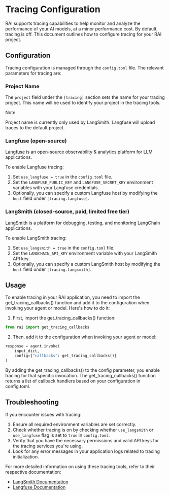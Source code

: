 # Tracing Configuration

RAI supports tracing capabilities to help monitor and analyze the performance of your AI models, at a minor performance cost. By default, tracing is off. This document outlines how to configure tracing for your RAI project.

## Configuration

Tracing configuration is managed through the `config.toml` file. The relevant parameters for tracing are:

### Project Name

The `project` field under the `[tracing]` section sets the name for your tracing project. This name will be used to identify your project in the tracing tools.

> [!NOTE]  
> Project name is currently only used by LangSmith. Langfuse will upload traces to the default project.

### Langfuse (open-source)

[Langfuse](https://langfuse.com/) is an open-source observability & analytics platform for LLM applications.

To enable Langfuse tracing:

1. Set `use_langfuse = true` in the `config.toml` file.
2. Set the `LANGFUSE_PUBLIC_KEY` and `LANGFUSE_SECRET_KEY` environment variables with your Langfuse credentials.
3. Optionally, you can specify a custom Langfuse host by modifying the `host` field under `[tracing.langfuse]`.

### LangSmith (closed-source, paid, limited free tier)

[LangSmith](https://www.langchain.com/langsmith) is a platform for debugging, testing, and monitoring LangChain applications.

To enable LangSmith tracing:

1. Set `use_langsmith = true` in the `config.toml` file.
2. Set the `LANGCHAIN_API_KEY` environment variable with your LangSmith API key.
3. Optionally, you can specify a custom LangSmith host by modifying the `host` field under `[tracing.langsmith]`.

## Usage

To enable tracing in your RAI application, you need to import the get_tracing_callbacks() function and add it to the configuration when invoking your agent or model. Here's how to do it:

1. First, import the get_tracing_callbacks() function:

```python
from rai import get_tracing_callbacks
```

2. Then, add it to the configuration when invoking your agent or model:

```python
response = agent.invoke(
    input_dict,
    config={"callbacks": get_tracing_callbacks()}
)
```

By adding the get_tracing_callbacks() to the config parameter, you enable tracing for that specific invocation. The get_tracing_callbacks() function returns a list of callback handlers based on your configuration in config.toml.

## Troubleshooting

If you encounter issues with tracing:

1. Ensure all required environment variables are set correctly.
2. Check whether tracing is on by checking whether `use_langsmith` or `use_langfuse` flag is set to `true` in `config.toml`.
3. Verify that you have the necessary permissions and valid API keys for the tracing services you're using.
4. Look for any error messages in your application logs related to tracing initialization.

For more detailed information on using these tracing tools, refer to their respective documentation:

- [LangSmith Documentation](https://docs.langchain.com/docs/langsmith)
- [Langfuse Documentation](https://langfuse.com/docs)
